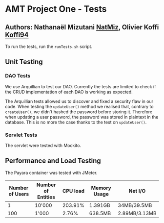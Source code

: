 # AMT Project One - Tests
**Authors: Nathanaël Mizutani [NatMiz](https://github.com/NatMiz), Olivier Koffi [Koffi94](https://github.com/Koffi94)**
---

To run the tests, run the `runTests.sh` script.

## Unit Testing

### DAO Tests

We use Arquillian to test our DAO. Currently the tests are limited to check if the CRUD implementation of each DAO is working as expected.

The Arquillian tests allowed us to discover and fixed a security flaw in our code.
When testing the `updateUser()` method we realised that, contrary to `createUser()`, we didn't hashed the password before storing it. Therefore when updating a user password, the password was stored in plaintext in the database. This is no more the case thanks to the test on `updateUser()`.

### Servlet Tests

The servlet were tested with Mockito.

## Performance and Load Testing

The Payara container was tested with JMeter.


| Number of Users | Number of Entities | CPU load | Memory Usage | Net I/O |
| --- | --- | --- | --- | --- |
| 1 | 10'000 | 203.91% | 1.391GB | 34MB/39.5MB |
| 100 | 1'000 | 2.76% | 638.5MB | 2.89MB/3.13MB |
